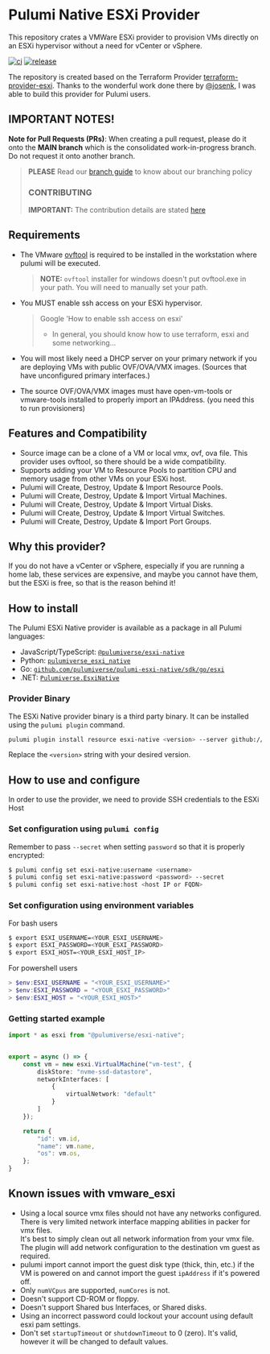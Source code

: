 # Pulumi Native ESXi Provider

This repository crates a VMWare ESXi provider to provision VMs directly on an ESXi hypervisor without a need for vCenter or vSphere.

[![ci](https://github.com/pulumiverse/pulumi-esxi-native/actions/workflows/ci.yaml/badge.svg)](https://github.com/pulumiverse/pulumi-esxi-native/actions/workflows/ci.yaml) [![release](https://github.com/pulumiverse/pulumi-esxi-native/actions/workflows/release.yml/badge.svg)](https://github.com/pulumiverse/pulumi-esxi-native/actions/workflows/release.yml)

The repository is created based on the Terraform Provider [terraform-provider-esxi](https://github.com/josenk/terraform-provider-esxi/tree/master).
Thanks to the wonderful work done there by [@josenk](https://github.com/josenk), I was able to build this provider for Pulumi users.

## IMPORTANT NOTES!

**Note for Pull Requests (PRs)**: When creating a pull request, please do it onto the **MAIN branch** which is
the consolidated work-in-progress branch. Do not request it onto another branch.

> **PLEASE** Read our [branch guide](./branch-guide.md) to know about our branching policy
>
> ### CONTRIBUTING
>
> **IMPORTANT:** The contribution details are stated [here](CONTRIBUTING.md)

## Requirements
-   The VMware [ovftool](https://customerconnect.vmware.com/downloads/get-download?downloadGroup=OVFTOOL443) is required to be installed in the workstation where pulumi will be executed.  
    > **NOTE:** `ovftool` installer for windows doesn't put ovftool.exe in your path. 
      You will need to manually set your path.
-   You MUST enable ssh access on your ESXi hypervisor.
    > Google 'How to enable ssh access on esxi'
      >- In general, you should know how to use terraform, esxi and some networking...
* You will most likely need a DHCP server on your primary network if you are deploying VMs with public OVF/OVA/VMX images.  (Sources that have unconfigured primary interfaces.)
- The source OVF/OVA/VMX images must have open-vm-tools or vmware-tools installed to properly import an IPAddress.  (you need this to run provisioners)

## Features and Compatibility

* Source image can be a clone of a VM or local vmx, ovf, ova file. This provider uses ovftool, so there should be a wide compatibility.
* Supports adding your VM to Resource Pools to partition CPU and memory usage from other VMs on your ESXi host.
* Pulumi will Create, Destroy, Update & Import Resource Pools.
* Pulumi will Create, Destroy, Update & Import Virtual Machines.
* Pulumi will Create, Destroy, Update & Import Virtual Disks.
* Pulumi will Create, Destroy, Update & Import Virtual Switches.
* Pulumi will Create, Destroy, Update & Import Port Groups.

## Why this provider?

If you do not have a vCenter or vSphere, especially if you are running a home lab, these services are expensive, and maybe you cannot have them, but the ESXi is free, so that is the reason behind it!

## How to install

The Pulumi ESXi Native provider is available as a package in all Pulumi languages:

* JavaScript/TypeScript: [`@pulumiverse/esxi-native`](https://www.npmjs.com/package/@pulumiverse/esxi-native)
* Python: [`pulumiverse_esxi_native`](https://pypi.org/project/pulumiverse_esxi_native/)
* Go: [`github.com/pulumiverse/pulumi-esxi-native/sdk/go/esxi`](https://pkg.go.dev/github.com/pulumiverse/pulumi-esxi-native/sdk/go/esxi)
* .NET: [`Pulumiverse.EsxiNative`](https://www.nuget.org/packages/Pulumiverse.EsxiNative)

### Provider Binary

The ESXi Native provider binary is a third party binary. It can be installed using the `pulumi plugin` command.

```bash
pulumi plugin install resource esxi-native <version> --server github://api.github.com/pulumiverse
```

Replace the `<version>` string with your desired version.

## How to use and configure

In order to use the provider, we need to provide SSH credentials to the ESXi Host

### Set configuration using `pulumi config`

Remember to pass `--secret` when setting `password` so that it is properly encrypted:

```bash
$ pulumi config set esxi-native:username <username>
$ pulumi config set esxi-native:password <password> --secret
$ pulumi config set esxi-native:host <host IP or FQDN>
```

### Set configuration using environment variables

For bash users

```bash
$ export ESXI_USERNAME=<YOUR_ESXI_USERNAME>
$ export ESXI_PASSWORD=<YOUR_ESXI_PASSWORD>
$ export ESXI_HOST=<YOUR_ESXI_HOST_IP>
```

For powershell users

```powershell
> $env:ESXI_USERNAME = "<YOUR_ESXI_USERNAME>"
> $env:ESXI_PASSWORD = "<YOUR_ESXI_PASSWORD>"
> $env:ESXI_HOST = "<YOUR_ESXI_HOST>"
```

### Getting started example

```typescript
import * as esxi from "@pulumiverse/esxi-native";


export = async () => {
    const vm = new esxi.VirtualMachine("vm-test", {
        diskStore: "nvme-ssd-datastore",
        networkInterfaces: [
            {
                virtualNetwork: "default"
            }
        ]
    });

    return {
        "id": vm.id,
        "name": vm.name,
        "os": vm.os,
    };
}
```

## Known issues with vmware_esxi

* Using a local source vmx files should not have any networks configured. There is very limited network interface mapping abilities in packer for vmx files.  
  It's best to simply clean out all network information from your vmx file. The plugin will add network configuration to the destination vm guest as required.
* pulumi import cannot import the guest disk type (thick, thin, etc.) if the VM is powered on and cannot import the guest `ipAddress` if it's powered off.
* Only `numVCpus` are supported, `numCores` is not.
* Doesn't support CD-ROM or floppy.
* Doesn't support Shared bus Interfaces, or Shared disks.
* Using an incorrect password could lockout your account using default esxi pam settings.
* Don't set `startupTimeout` or `shutdownTimeout` to 0 (zero). It's valid, however it will be changed to default values.

